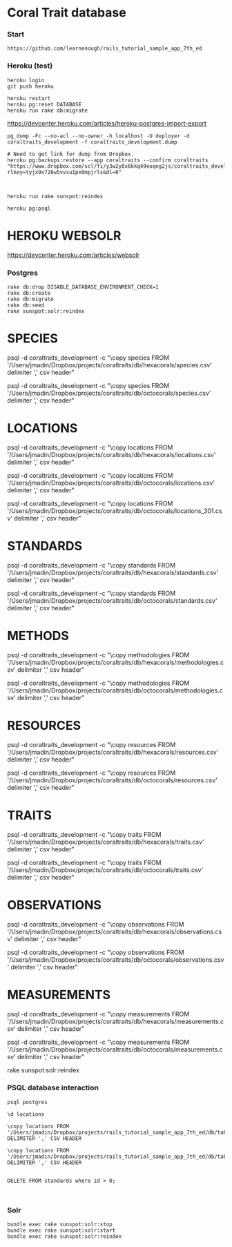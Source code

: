 # Coral Trait database


### Start

```
https://github.com/learnenough/rails_tutorial_sample_app_7th_ed
```

### Heroku (test)

```
heroku login
git push heroku

heroku restart
heroku pg:reset DATABASE
heroku run rake db:migrate
```
https://devcenter.heroku.com/articles/heroku-postgres-import-export

```
pg_dump -Fc --no-acl --no-owner -h localhost -U deployer -d coraltraits_development -f coraltraits_development.dump

# Need to get link for dump from Dropbox.
heroku pg:backups:restore --app coraltraits --confirm coraltraits "https://www.dropbox.com/scl/fi/y3w2y8x6kkq49eoqeg2js/coraltraits_development.dump?rlkey=tyjx9x726w5vvsu1px0mpjrls&dl=0"



heroku run rake sunspot:reindex

heroku pg:psql

```

# HEROKU WEBSOLR
https://devcenter.heroku.com/articles/websolr


### Postgres

```
rake db:drop DISABLE_DATABASE_ENVIRONMENT_CHECK=1
rake db:create
rake db:migrate
rake db:seed
rake sunspot:solr:reindex
```

# SPECIES
psql -d coraltraits_development -c "\copy species FROM '/Users/jmadin/Dropbox/projects/coraltraits/db/hexacorals/species.csv' delimiter ',' csv header"

psql -d coraltraits_development -c "\copy species FROM '/Users/jmadin/Dropbox/projects/coraltraits/db/octocorals/species.csv' delimiter ',' csv header"

# LOCATIONS
psql -d coraltraits_development -c "\copy locations FROM '/Users/jmadin/Dropbox/projects/coraltraits/db/hexacorals/locations.csv' delimiter ',' csv header"

psql -d coraltraits_development -c "\copy locations FROM '/Users/jmadin/Dropbox/projects/coraltraits/db/octocorals/locations.csv' delimiter ',' csv header"

psql -d coraltraits_development -c "\copy locations FROM '/Users/jmadin/Dropbox/projects/coraltraits/db/octocorals/locations_301.csv' delimiter ',' csv header"

# STANDARDS
psql -d coraltraits_development -c "\copy standards FROM '/Users/jmadin/Dropbox/projects/coraltraits/db/hexacorals/standards.csv' delimiter ',' csv header"

psql -d coraltraits_development -c "\copy standards FROM '/Users/jmadin/Dropbox/projects/coraltraits/db/octocorals/standards.csv' delimiter ',' csv header"

# METHODS
psql -d coraltraits_development -c "\copy methodologies FROM '/Users/jmadin/Dropbox/projects/coraltraits/db/hexacorals/methodologies.csv' delimiter ',' csv header"

psql -d coraltraits_development -c "\copy methodologies FROM '/Users/jmadin/Dropbox/projects/coraltraits/db/octocorals/methodologies.csv' delimiter ',' csv header"

# RESOURCES
psql -d coraltraits_development -c "\copy resources FROM '/Users/jmadin/Dropbox/projects/coraltraits/db/hexacorals/resources.csv' delimiter ',' csv header"

psql -d coraltraits_development -c "\copy resources FROM '/Users/jmadin/Dropbox/projects/coraltraits/db/octocorals/resources.csv' delimiter ',' csv header"

# TRAITS
psql -d coraltraits_development -c "\copy traits FROM '/Users/jmadin/Dropbox/projects/coraltraits/db/hexacorals/traits.csv' delimiter ',' csv header"

psql -d coraltraits_development -c "\copy traits FROM '/Users/jmadin/Dropbox/projects/coraltraits/db/octocorals/traits.csv' delimiter ',' csv header"

# OBSERVATIONS
psql -d coraltraits_development -c "\copy observations FROM '/Users/jmadin/Dropbox/projects/coraltraits/db/hexacorals/observations.csv' delimiter ',' csv header"

psql -d coraltraits_development -c "\copy observations FROM '/Users/jmadin/Dropbox/projects/coraltraits/db/octocorals/observations.csv' delimiter ',' csv header"

# MEASUREMENTS
psql -d coraltraits_development -c "\copy measurements FROM '/Users/jmadin/Dropbox/projects/coraltraits/db/hexacorals/measurements.csv' delimiter ',' csv header"

psql -d coraltraits_development -c "\copy measurements FROM '/Users/jmadin/Dropbox/projects/coraltraits/db/octocorals/measurements.csv' delimiter ',' csv header"

rake sunspot:solr:reindex

###


### PSQL database interaction

```
psql postgres

\d locations

\copy locations FROM '/Users/jmadin/Dropbox/projects/rails_tutorial_sample_app_7th_ed/db/tables/locations.csv' DELIMITER ',' CSV HEADER

\copy locations FROM '/Users/jmadin/Dropbox/projects/rails_tutorial_sample_app_7th_ed/db/tables/locations.csv' DELIMITER ',' CSV HEADER


DELETE FROM standards where id > 0;



```

### Solr

```
bundle exec rake sunspot:solr:stop
bundle exec rake sunspot:solr:start
bundle exec rake sunspot:solr:reindex
```
